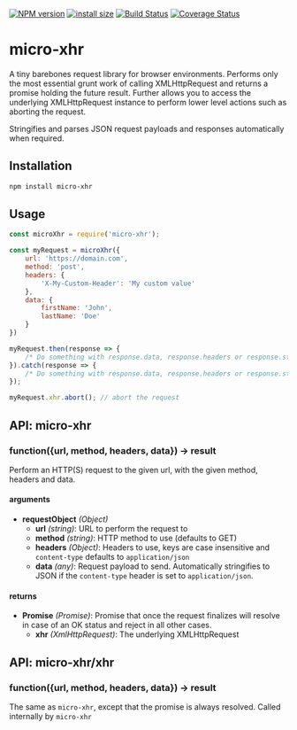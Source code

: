 [![NPM version](https://img.shields.io/npm/v/micro-xhr.svg?style=flat)](https://www.npmjs.org/package/micro-xhr)
[![install size](https://packagephobia.now.sh/badge?p=micro-xhr)](https://packagephobia.now.sh/result?p=micro-xhr)
[![Build Status](https://travis-ci.com/kasvtv/micro-xhr.svg?branch=master)](https://travis-ci.com/kasvtv/micro-xhr)
[![Coverage Status](https://coveralls.io/repos/github/kasvtv/micro-xhr/badge.svg?branch=master)](https://coveralls.io/github/kasvtv/micro-xhr?branch=master)

# micro-xhr

A tiny barebones request library for browser environments. Performs only the most essential grunt work of calling XMLHttpRequest and returns a promise holding the future result. Further allows you to access the underlying XMLHttpRequest instance to perform lower level actions such as aborting the request.

Stringifies and parses JSON request payloads and responses automatically when required.

## Installation

```bash
npm install micro-xhr
```

## Usage

```js
const microXhr = require('micro-xhr');

const myRequest = microXhr({
    url: 'https://domain.com',
    method: 'post',
    headers: {
        'X-My-Custom-Header': 'My custom value'
    },
    data: {
        firstName: 'John',
        lastName: 'Doe'
    }
})

myRequest.then(response => {
    /* Do something with response.data, response.headers or response.status */
}).catch(response => {
    /* Do something with response.data, response.headers or response.status */
});

myRequest.xhr.abort(); // abort the request

```

## API: micro-xhr

### function({url, method, headers, data}) -> result

Perform an HTTP(S) request to the given url, with the given method, headers and data.

#### arguments
- **requestObject** *(Object)*
  - **url** *(string)*: URL to perform the request to
  - **method** *(string)*: HTTP method to use (defaults to GET)
  - **headers** *(Object)*: Headers to use, keys are case insensitive and `content-type` defaults to `application/json`
  - **data** *(any)*: Request payload to send. Automatically stringifies to JSON if the `content-type` header is set to `application/json`.

#### returns
- **Promise** *(Promise)*: Promise that once the request finalizes will resolve in case of an OK status and reject in all other cases.
  - **xhr** *(XmlHttpRequest)*: The underlying XMLHttpRequest

## API: micro-xhr/xhr

### function({url, method, headers, data}) -> result

The same as `micro-xhr`, except that the promise is always resolved. Called internally by `micro-xhr`
